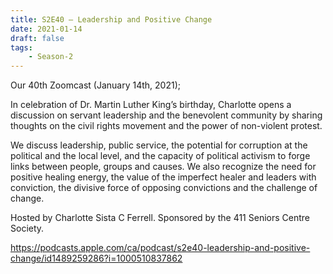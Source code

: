 ```yaml
---
title: S2E40 – Leadership and Positive Change
date: 2021-01-14
draft: false
tags:
    - Season-2
---
```


Our 40th Zoomcast (January 14th, 2021);

In celebration of Dr. Martin Luther King’s birthday, Charlotte opens a  discussion on servant leadership and the benevolent community by  sharing thoughts on the civil rights movement and the power of  non-violent protest.

We discuss leadership, public service, the potential for corruption  at the political and the local level, and the capacity of political  activism to forge links between people, groups and causes. We also  recognize the need for positive healing energy, the value of the  imperfect healer and leaders with conviction, the divisive force of  opposing convictions and the challenge of change.

Hosted by Charlotte Sista C Ferrell. Sponsored by the 411 Seniors Centre Society.

https://podcasts.apple.com/ca/podcast/s2e40-leadership-and-positive-change/id1489259286?i=1000510837862